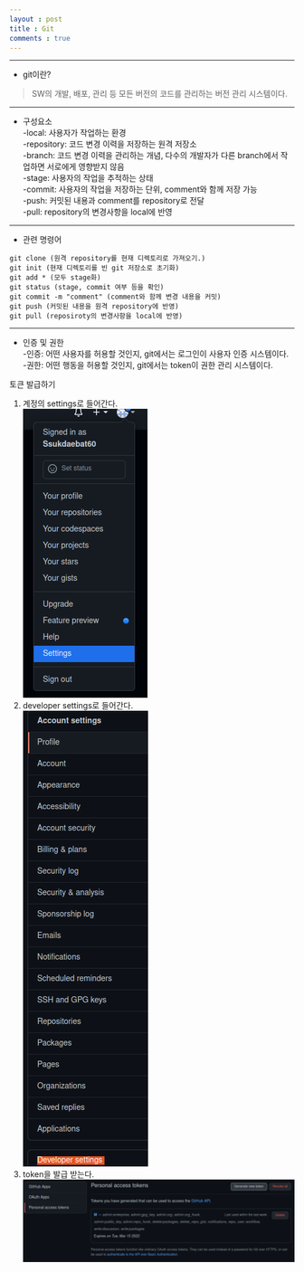 ```yaml
---
layout : post
title : Git
comments : true
---
```


- - -
* git이란?
>  SW의 개발, 배포, 관리 등 모든 버전의 코드를 관리하는 버전 관리 시스템이다.
- - -
* 구성요소  
-local: 사용자가 작업하는 환경  
-repository: 코드 변경 이력을 저장하는 원격 저장소  
-branch: 코드 변경 이력을 관리하는 개념, 다수의 개발자가 다른 branch에서 작업하면 서로에게 영향받지 않음  
-stage: 사용자의 작업을 추적하는 상태  
-commit: 사용자의 작업을 저장하는 단위, comment와 함께 저장 가능  
-push: 커밋된 내용과 comment를 repository로 전달  
-pull: repository의 변경사항을 local에 반영
- - -
* 관련 명령어
```
git clone (원격 repository를 현재 디렉토리로 가져오기.)  
git init (현재 디렉토리를 빈 git 저장소로 초기화)  
git add * (모두 stage화)  
git status (stage, commit 여부 등을 확인)  
git commit -m "comment" (comment와 함께 변경 내용을 커밋)  
git push (커밋된 내용을 원격 repository에 반영)
git pull (reposiroty의 변경사항을 local에 반영)
```
- - -
* 인증 및 권한  
-인증: 어떤 사용자를 허용할 것인지, git에서는 로그인이 사용자 인증 시스템이다.   
-권한: 어떤 행동을 허용할 것인지, git에서는 token이 권한 관리 시스템이다.  

토큰 발급하기  
1. 계정의 settings로 들어간다.  
![token1](/token1.png)  
2. developer settings로 들어간다.  
![token2](/token2.png)
3. token을 발급 받는다.
![token3](/token3.png)

